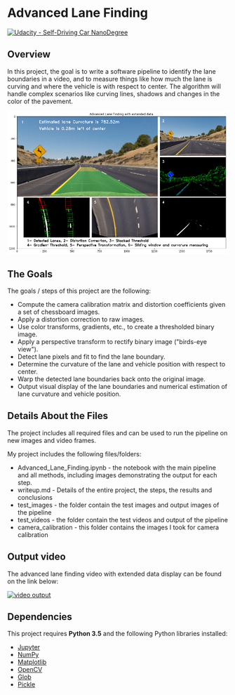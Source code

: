 # Advanced Lane Finding

[![Udacity - Self-Driving Car NanoDegree](https://s3.amazonaws.com/udacity-sdc/github/shield-carnd.svg)](http://www.udacity.com/drive)

Overview
---
In this project, the goal is to write a software pipeline to identify the lane boundaries in a video, and to measure things like how much the lane is curving and where the vehicle is with respect to center. The algorithm will handle complex scenarios like curving lines, shadows and changes in the color of the pavement.

![]( https://github.com/shmulik-willinger/advanced_lane_finding/blob/master/readme_img/mapped_lane.png?raw=true)

The Goals
---
The goals / steps of this project are the following:

* Compute the camera calibration matrix and distortion coefficients given a set of chessboard images.
* Apply a distortion correction to raw images.
* Use color transforms, gradients, etc., to create a thresholded binary image.
* Apply a perspective transform to rectify binary image ("birds-eye view").
* Detect lane pixels and fit to find the lane boundary.
* Determine the curvature of the lane and vehicle position with respect to center.
* Warp the detected lane boundaries back onto the original image.
* Output visual display of the lane boundaries and numerical estimation of lane curvature and vehicle position.


## Details About the Files

The project includes all required files and can be used to run the pipeline on new images and video frames.

My project includes the following files/folders:
* Advanced_Lane_Finding.ipynb - the notebook with the main pipeline and all methods, including images demonstrating the output for each step.
* writeup.md - Details of the entire project, the steps, the results and conclusions
* test_images - the folder contain the test images and output images of the pipeline
* test_videos - the folder contain the test videos and output of the pipeline
* camera_calibration - this folder contains the images I took for camera calibration

## Output video

The advanced lane finding video with extended data display can be found on the link below:

[![video output](https://github.com/shmulik-willinger/advanced_lane_finding/blob/master/readme_img/project_video_extended.gif)](http://www.youtube.com/watch?v=hj4r5QzZNMY)


## Dependencies
This project requires **Python 3.5** and the following Python libraries installed:

- [Jupyter](http://jupyter.org/)
- [NumPy](http://www.numpy.org/)
- [Matplotlib](https://matplotlib.org/)
- [OpenCV](https://pypi.python.org/pypi/opencv-python#)
- [Glob](https://docs.python.org/3/library/glob.html)
- [Pickle](https://docs.python.org/3/library/pickle.html)
